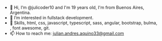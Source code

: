 - 👋 Hi, I’m @julicoder10 and I'm 19 years old, I'm from Buenos Aires, Argentina.
- 👀 I’m interested in fullstack development.
- 🌱 Skills, html, css, javascript, typescript, sass, angular, bootstrap, bulma, , font awesome, git.
- 📫 How to reach me: julian.andres.aquino33@gmail.com

<!---
julicoder10/julicoder10 is a ✨ special ✨ repository because its `README.md` (this file) appears on your GitHub profile.
You can click the Preview link to take a look at your changes.
--->
